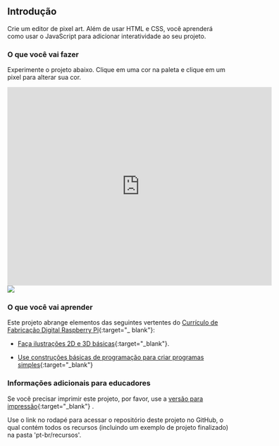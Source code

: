 ## Introdução

Crie um editor de pixel art. Além de usar HTML e CSS, você aprenderá como usar o JavaScript para adicionar interatividade ao seu projeto.

### O que você vai fazer

Experimente o projeto abaixo. Clique em uma cor na paleta e clique em um pixel para alterar sua cor.

<div class="trinket">
  <iframe src="https://trinket.io/embed/html/0e102a306b?outputOnly=true&start=result" width="600" height="450" frameborder="0" marginwidth="0" marginheight="0" allowfullscreen>
  </iframe>
  <img src="images/pixel-art-final.png">
</div>

### O que você vai aprender

Este projeto abrange elementos das seguintes vertentes do [Currículo de Fabricação Digital Raspberry Pi](http://rpf.io/curriculum){:target="_ blank"}:

+ [Faça ilustrações 2D e 3D básicas](https://www.raspberrypi.org/curriculum/design/creator){:target="_blank"}.

+ [Use construções básicas de programação para criar programas simples](https://www.raspberrypi.org/curriculum/programming/creator){:target="_blank"}

### Informações adicionais para educadores

Se você precisar imprimir este projeto, por favor, use a [versão para impressão](https://projects.raspberrypi.org/en/projects/pixel-art/print){:target="_blank"} .

Use o link no rodapé para acessar o repositório deste projeto no GitHub, o qual contém todos os recursos (incluindo um exemplo de projeto finalizado) na pasta 'pt-br/recursos'.